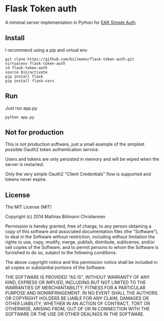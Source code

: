 # Flask Token auth

A minimal server implementation in Python for [EAK Simple Auth](https://github.com/digitalplaywright/eak-simple-auth).

## Install

I recommend using a pip and virtual env

    git clone https://github.com/biilmann/flask-token-auth.git
    virtualenv flask-token-auth
    cd flask-token-auth
    source bin/activate
    pip install flask
    pip install flask-cors

## Run

Just run app.py

    python app.py

## Not for production

This is not production software, just a small example of the simplest possible
Oauth2 token authentication service.

Users and tokens are only persisted in memory and will be wiped when the server
is restarted.

Only the very simple Oauth2 "Client Credentials" flow is supported and tokens
never expire.

## License

The MIT License (MIT)

Copyright (c) 2014 Mathias Biilmann Christensen

Permission is hereby granted, free of charge, to any person obtaining a copy
of this software and associated documentation files (the "Software"), to deal
in the Software without restriction, including without limitation the rights
to use, copy, modify, merge, publish, distribute, sublicense, and/or sell
copies of the Software, and to permit persons to whom the Software is
furnished to do so, subject to the following conditions:

The above copyright notice and this permission notice shall be included in
all copies or substantial portions of the Software.

THE SOFTWARE IS PROVIDED "AS IS", WITHOUT WARRANTY OF ANY KIND, EXPRESS OR
IMPLIED, INCLUDING BUT NOT LIMITED TO THE WARRANTIES OF MERCHANTABILITY,
FITNESS FOR A PARTICULAR PURPOSE AND NONINFRINGEMENT. IN NO EVENT SHALL THE
AUTHORS OR COPYRIGHT HOLDERS BE LIABLE FOR ANY CLAIM, DAMAGES OR OTHER
LIABILITY, WHETHER IN AN ACTION OF CONTRACT, TORT OR OTHERWISE, ARISING FROM,
OUT OF OR IN CONNECTION WITH THE SOFTWARE OR THE USE OR OTHER DEALINGS IN
THE SOFTWARE.
